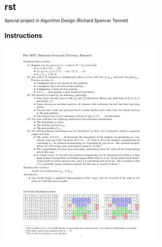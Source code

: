 # rst
Special project in Algorithm Design (Richard Spencer Tenniel)  
  
## Instructions  
![instructions](RST_Project.png)  
